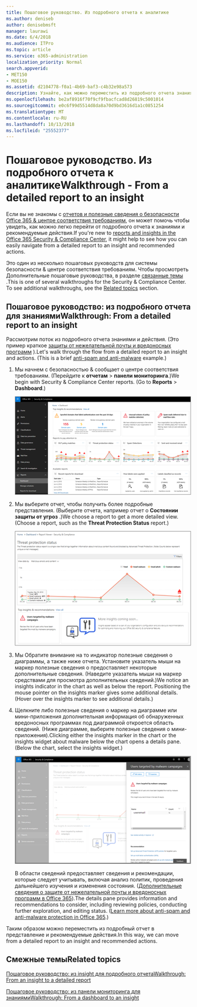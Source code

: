 ```yaml
---
title: Пошаговое руководство. Из подробного отчета к аналитике
ms.author: deniseb
author: denisebmsft
manager: laurawi
ms.date: 6/4/2018
ms.audience: ITPro
ms.topic: article
ms.service: o365-administration
localization_priority: Normal
search.appverid:
- MET150
- MOE150
ms.assetid: d2104778-f0a1-4b69-baf3-c4b32e98a573
description: Узнайте, как можно переместить из подробного отчета знаниями с рекомендованные действия в системы &amp; центре соответствия требованиям.
ms.openlocfilehash: be2af8916f70f9cf9fbacfcad8d26819c5001014
ms.sourcegitcommit: e0c6f99d5514d8da8a70d9bd3616d1a1c0851254
ms.translationtype: MT
ms.contentlocale: ru-RU
ms.lasthandoff: 10/13/2018
ms.locfileid: "25552377"
---
```

# <a name="walkthrough---from-a-detailed-report-to-an-insight"></a><span data-ttu-id="44a88-103">Пошаговое руководство. Из подробного отчета к аналитике</span><span class="sxs-lookup"><span data-stu-id="44a88-103">Walkthrough - From a detailed report to an insight</span></span>

<span data-ttu-id="44a88-104">Если вы не знакомы с [отчетов и полезные сведения о безопасности Office 365 &amp; центре соответствия требованиям](reports-and-insights-in-security-and-compliance.md), он может помочь чтобы увидеть, как можно легко перейти от подробного отчета к знаниями и рекомендуемые действия.</span><span class="sxs-lookup"><span data-stu-id="44a88-104">If you're new to [reports and insights in the Office 365 Security &amp; Compliance Center](reports-and-insights-in-security-and-compliance.md), it might help to see how you can easily navigate from a detailed report to an insight and recommended actions.</span></span> 
  
<span data-ttu-id="44a88-p101">Это один из несколько пошаговых руководств для системы безопасности &amp; центре соответствия требованиям. Чтобы просмотреть Дополнительные пошаговые руководства, в разделе [связанные темы](#related-topics) .</span><span class="sxs-lookup"><span data-stu-id="44a88-p101">This is one of several walkthroughs for the Security &amp; Compliance Center. To see additional walkthroughs, see the [Related topics](#related-topics) section.</span></span> 
  
## <a name="walkthrough-from-a-detailed-report-to-an-insight"></a><span data-ttu-id="44a88-107">Пошаговое руководство: из подробного отчета для знаниями</span><span class="sxs-lookup"><span data-stu-id="44a88-107">Walkthrough: From a detailed report to an insight</span></span>

<span data-ttu-id="44a88-p102">Рассмотрим поток из подробного отчета знаниями и действия. (Это пример краткое [защиты от нежелательной почты и вредоносных программ](anti-spam-and-anti-malware-protection.md) ).</span><span class="sxs-lookup"><span data-stu-id="44a88-p102">Let's walk through the flow from a detailed report to an insight and actions. (This is a brief [anti-spam and anti-malware](anti-spam-and-anti-malware-protection.md) example.)</span></span> 
  
1. <span data-ttu-id="44a88-p103">Мы начнем с безопасностью &amp; сообщает о центре соответствия требованиям. (Перейдите к **отчетам** \> **панели мониторинга**.)</span><span class="sxs-lookup"><span data-stu-id="44a88-p103">We begin with Security &amp; Compliance Center reports. (Go to **Reports** \> **Dashboard**.)</span></span>
    
    ![В разделе Безопасность &amp; центре соответствия требованиям, чтобы перейти к отчетам \> панели мониторинга](media/68f3bb7c-b4f7-4cca-904b-478643a93c94.png)
  
2. <span data-ttu-id="44a88-p104">Мы выберите отчет, чтобы получить более подробные представления. (Выберите отчета, например отчет о **Состоянии защиты от угроз** .)</span><span class="sxs-lookup"><span data-stu-id="44a88-p104">We choose a report to get a more detailed view. (Choose a report, such as the **Threat Protection Status** report.)</span></span> 
    
    ![Отчет о состоянии защиты угроз, отражающая полезные сведения о](media/f47d7dbd-816a-47ba-b8db-53919fbed192.png)
  
3. <span data-ttu-id="44a88-p105">Мы Обратите внимание на то индикатор полезные сведения о диаграммы, а также ниже отчета. Установите указатель мыши на маркер полезные сведения о предоставляет некоторые дополнительные сведения. (Наведите указатель мыши на маркер средствами для просмотра дополнительных сведений.)</span><span class="sxs-lookup"><span data-stu-id="44a88-p105">We notice an insights indicator in the chart as well as below the report. Positioning the mouse pointer on the insights marker gives some additional details. (Hover over the insights marker to see additional details.)</span></span>
    
4. <span data-ttu-id="44a88-p106">Щелкните либо полезные сведения о маркер на диаграмме или мини-приложения дополнительная информация об обнаруженных вредоносных программах под диаграммой откроется область сведений. (Ниже диаграмме, выберите полезные сведения о мини-приложения).</span><span class="sxs-lookup"><span data-stu-id="44a88-p106">Clicking either the insights marker in the chart or the insights widget about malware below the chart opens a details pane. (Below the chart, select the insights widget.)</span></span>
    
    ![Подробные сведения об дополнительная информация об обнаруженных вредоносных программах](media/2c8bccc5-ca4e-4bb9-ad4c-55fcee0535b7.png)
  
    <span data-ttu-id="44a88-p107">В области сведений предоставляет сведения и рекомендации, которые следует учитывать, включая анализ политик, проведения дальнейшего изучения и изменения состояния. ([Дополнительные сведения о защите от нежелательной почты и вредоносных программ в Office 365](anti-spam-and-anti-malware-protection.md)).</span><span class="sxs-lookup"><span data-stu-id="44a88-p107">The details pane provides information and recommendations to consider, including reviewing policies, conducting further exploration, and editing status. ([Learn more about anti-spam and anti-malware protection in Office 365](anti-spam-and-anti-malware-protection.md).)</span></span>
    
<span data-ttu-id="44a88-124">Таким образом можно переместить из подробный отчет в представление и рекомендуемые действия.</span><span class="sxs-lookup"><span data-stu-id="44a88-124">In this way, we can move from a detailed report to an insight and recommended actions.</span></span> 
  
## <a name="related-topics"></a><span data-ttu-id="44a88-125">Смежные темы</span><span class="sxs-lookup"><span data-stu-id="44a88-125">Related topics</span></span>

[<span data-ttu-id="44a88-126">Пошаговое руководство: из insight для подробного отчета</span><span class="sxs-lookup"><span data-stu-id="44a88-126">Walkthrough: From an insight to a detailed report</span></span>](from-an-insight-to-a-detailed-report.md)
  
[<span data-ttu-id="44a88-127">Пошаговое руководство: из панели мониторинга для знаниями</span><span class="sxs-lookup"><span data-stu-id="44a88-127">Walkthrough: From a dashboard to an insight</span></span>](from-a-dashboard-to-an-insight.md)
  

